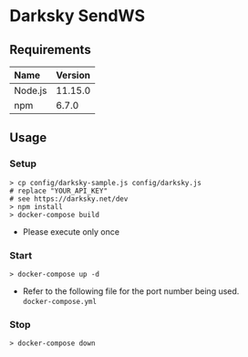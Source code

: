 # Darksky SendWS

## Requirements

| Name    | Version |
| :------ | :------ |
| Node.js | 11.15.0 |
| npm | 6.7.0 |

## Usage

### Setup

```
> cp config/darksky-sample.js config/darksky.js
# replace "YOUR_API_KEY"
# see https://darksky.net/dev
> npm install
> docker-compose build
```

* Please execute only once

### Start

```
> docker-compose up -d
```

* Refer to the following file for the port number being used.  
`docker-compose.yml`

### Stop

```
> docker-compose down
```
